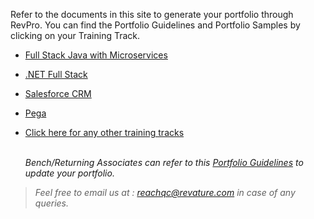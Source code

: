 Refer to the documents in this site to generate your portfolio through RevPro. You can find the Portfolio Guidelines and Portfolio Samples by clicking on your Training Track.

- [Full Stack Java with Microservices](./javams-guidelines.md)
- [.NET Full Stack](./dotnet-guidelines.md)
- [Salesforce CRM](./salesforce-guidelines.md)
- [Pega](./pega-guidelines.md)
- [Click here for any other training tracks](./general-guidelines.md)
      
    
      
    \
*Bench/Returning Associates can refer to this [Portfolio Guidelines](./bench-guidelines.md) to update your portfolio.* 
   
    
      
> *Feel free to email us at : [reachqc@revature.com](mailto:reachqc@revature.com) in case of any queries.*  
